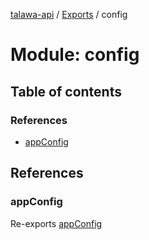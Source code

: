 [talawa-api](../README.md) / [Exports](../modules.md) / config

# Module: config

## Table of contents

### References

- [appConfig](config.md#appconfig)

## References

### appConfig

Re-exports [appConfig](config_appConfig.md#appconfig)
